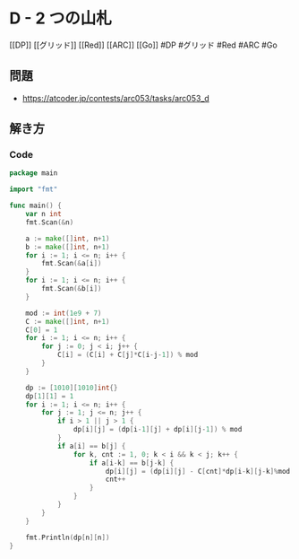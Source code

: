 # D - 2 つの山札
[[DP]] [[グリッド]] [[Red]] [[ARC]] [[Go]]
#DP #グリッド #Red #ARC #Go 

## 問題
- https://atcoder.jp/contests/arc053/tasks/arc053_d

## 解き方
### Code
```go
package main

import "fmt"

func main() {
	var n int
	fmt.Scan(&n)

	a := make([]int, n+1)
	b := make([]int, n+1)
	for i := 1; i <= n; i++ {
		fmt.Scan(&a[i])
	}
	for i := 1; i <= n; i++ {
		fmt.Scan(&b[i])
	}

	mod := int(1e9 + 7)
	C := make([]int, n+1)
	C[0] = 1
	for i := 1; i <= n; i++ {
		for j := 0; j < i; j++ {
			C[i] = (C[i] + C[j]*C[i-j-1]) % mod
		}
	}

	dp := [1010][1010]int{}
	dp[1][1] = 1
	for i := 1; i <= n; i++ {
		for j := 1; j <= n; j++ {
			if i > 1 || j > 1 {
				dp[i][j] = (dp[i-1][j] + dp[i][j-1]) % mod
			}
			if a[i] == b[j] {
				for k, cnt := 1, 0; k < i && k < j; k++ {
					if a[i-k] == b[j-k] {
						dp[i][j] = (dp[i][j] - C[cnt]*dp[i-k][j-k]%mod + mod) % mod
						cnt++
					}
				}
			}
		}
	}

	fmt.Println(dp[n][n])
}
```
